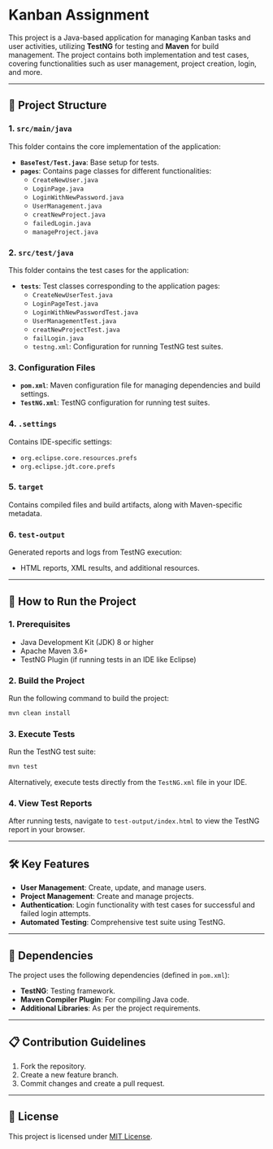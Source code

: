 
# Kanban Assignment

This project is a Java-based application for managing Kanban tasks and user activities, utilizing **TestNG** for testing and **Maven** for build management. The project contains both implementation and test cases, covering functionalities such as user management, project creation, login, and more.

---

## 📂 Project Structure

### **1. `src/main/java`**
This folder contains the core implementation of the application:
- **`BaseTest/Test.java`**: Base setup for tests.
- **`pages`**: Contains page classes for different functionalities:
  - `CreateNewUser.java`
  - `LoginPage.java`
  - `LoginWithNewPassword.java`
  - `UserManagement.java`
  - `creatNewProject.java`
  - `failedLogin.java`
  - `manageProject.java`

### **2. `src/test/java`**
This folder contains the test cases for the application:
- **`tests`**: Test classes corresponding to the application pages:
  - `CreateNewUserTest.java`
  - `LoginPageTest.java`
  - `LoginWithNewPasswordTest.java`
  - `UserManagementTest.java`
  - `creatNewProjectTest.java`
  - `failLogin.java`
  - `testng.xml`: Configuration for running TestNG test suites.

### **3. Configuration Files**
- **`pom.xml`**: Maven configuration file for managing dependencies and build settings.
- **`TestNG.xml`**: TestNG configuration for running test suites.

### **4. `.settings`**
Contains IDE-specific settings:
- `org.eclipse.core.resources.prefs`
- `org.eclipse.jdt.core.prefs`

### **5. `target`**
Contains compiled files and build artifacts, along with Maven-specific metadata.

### **6. `test-output`**
Generated reports and logs from TestNG execution:
- HTML reports, XML results, and additional resources.

---

## 🚀 How to Run the Project

### **1. Prerequisites**
- Java Development Kit (JDK) 8 or higher
- Apache Maven 3.6+
- TestNG Plugin (if running tests in an IDE like Eclipse)

### **2. Build the Project**
Run the following command to build the project:
```bash
mvn clean install
```

### **3. Execute Tests**
Run the TestNG test suite:
```bash
mvn test
```

Alternatively, execute tests directly from the `TestNG.xml` file in your IDE.

### **4. View Test Reports**
After running tests, navigate to `test-output/index.html` to view the TestNG report in your browser.

---

## 🛠 Key Features
- **User Management**: Create, update, and manage users.
- **Project Management**: Create and manage projects.
- **Authentication**: Login functionality with test cases for successful and failed login attempts.
- **Automated Testing**: Comprehensive test suite using TestNG.

---

## 📜 Dependencies
The project uses the following dependencies (defined in `pom.xml`):
- **TestNG**: Testing framework.
- **Maven Compiler Plugin**: For compiling Java code.
- **Additional Libraries**: As per the project requirements.

---

## 📋 Contribution Guidelines
1. Fork the repository.
2. Create a new feature branch.
3. Commit changes and create a pull request.

---

## 📄 License
This project is licensed under [MIT License](LICENSE).
